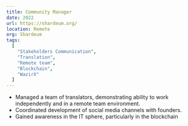```yaml
---
title: Community Manager
date: 2022
url: https://shardeum.org/
location: Remote
org: Shardeum
tags:
  [
    "Stakeholders Communication", 
    "Translation",
    "Remote team",
    "Blockchain",
    "WazirX"
  ]
---
```


- Managed a team of translators, demonstrating ability to work independently and in a remote team environment.
- Coordinated development of social media channels with founders.
- Gained awareness in the IT sphere, particularly in the blockchain